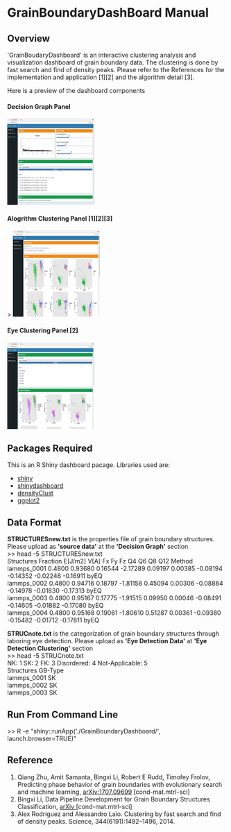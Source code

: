 <h1>
GrainBoundaryDashBoard Manual
</h1>

<h2> 
Overview
</h2>
<p>
'GrainBoudaryDashboard' is an interactive clustering analysis and visualization dashboard of grain boundary data. The clustering is done by fast search and find of density peaks. Please refer to the References for the implementation and application [1][2] and the algorithm detail [3].
</p>

<p>
Here is a preview of the dashboard components
</p>

<p>
<h4>Decision Graph Panel</h4>
<img src="./imgs/DecisionGraph.png" alt="Missing Decision Graph" style="width:200px;height:200px;">
</p>

<p>
<h4>Alogrithm Clustering Panel [1][2][3]</h4>>
<img src="./imgs/AlgorithmicClustering.png" alt="Missing Alogrithmic Clustering Results" style="width:200px;height:200px;">
</p>

<p>
<h4>Eye Clustering Panel [2]</h4>
<img src="./imgs/EyeClustering.png" alt="Missing Eye Clustering Results" style="width:200px;height:200px;">
</p>

<h2> 
Packages Required
</h2>
<p>
This is an R Shiny dashboard pacage. Libraries used are:
<ul>
  <li> <a href="https://cran.r-project.org/web/packages/shiny/index.html"> shiny </a> </li>
  <li> <a href="https://rstudio.github.io/shinydashboard/"> shinydashboard </a> </li>
  <li> <a href="https://cran.r-project.org/web/packages/densityClust/index.html"> densityClust </a> </li>
  <li> <a href="http://ggplot2.org/"> ggplot2 </a> </li>
</ul>
</p>

<h2>
Data Format
</h2>
<p>
<b>STRUCTURESnew.txt</b> is the properties file of grain boundary structures. Please upload as <b>'source data'</b> at the <b>'Decision Graph'</b> section<br>
>> head -5 STRUCTURESnew.txt<br>
Structures   Fraction     E[J/m2]      V[A]         Fx           Fy           Fz           Q4           Q6           Q8           Q12          Method<br>
lammps_0001  0.4800       0.93680      0.16544      -2.17289     0.09197      0.00385      -0.08194     -0.14352     -0.02246     -0.16911     byEQ<br>
lammps_0002  0.4800       0.94716      0.18797      -1.81158     0.45094      0.00306      -0.08864     -0.14978     -0.01830     -0.17313     byEQ<br>
lammps_0003  0.4800       0.95167      0.17775      -1.91515     0.09950      0.00046      -0.08491     -0.14605     -0.01882     -0.17080     byEQ<br>
lammps_0004  0.4800       0.95168      0.19061      -1.80610     0.51287      0.00361      -0.09380     -0.15482     -0.01712     -0.17811     byEQ<br>
</p>
<p>
<b>STRUCnote.txt</b> is the categorization of grain boundary structures through laboring eye detection. Please upload as <b>'Eye Detection Data'</b> at <b>'Eye Detection Clustering'</b> section<br>
>> head -5 STRUCnote.txt<br>
NK: 1 SK: 2 FK: 3 Disordered: 4 Not-Applicable: 5<br>
Structures   GB-Type<br>
lammps_0001    SK<br>
lammps_0002    SK<br>
lammps_0003    SK<br>
</p>

<h2> 
Run From Command Line
</h2>
<p>
>> R -e "shiny::runApp('./GrainBoundaryDashboard/', launch.browser=TRUE)"
</p>

<h2>
Reference
</h2>
<p>
<ol>
  <li> Qiang Zhu, Amit Samanta, Bingxi Li, Robert E Rudd, Timofey Frolov, Predicting phase behavior of grain boundaries with evolutionary search and machine learning, <a href="https://arxiv.org/abs/1707.09699">arXiv:1707.09699</a> [cond-mat.mtrl-sci] </li>
  <li> Bingxi Li, Data Pipeline Development for Grain Boundary Structures Classification, <a href="https://arxiv.org/abs/1710.00995"> arXiv </a> [cond-mat.mtrl-sci] </li>
  <li> Alex Rodriguez and Alessandro Laio. Clustering by fast search and find of density peaks. Science, 344(6191):1492–1496, 2014. </li>
</ol>
</p>
